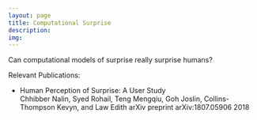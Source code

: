 ```yaml
---
layout: page
title: Computational Surprise
description:
img:
---
```


Can computational models of surprise really surprise humans?


Relevant Publications:
<ul>
	<li>
		Human Perception of Surprise: A User Study<br/>
		Chhibber Nalin, Syed Rohail, Teng Mengqiu, Goh Joslin, Collins-Thompson Kevyn, and Law Edith
		arXiv preprint arXiv:1807.05906 2018		
	</li>
</ul>
